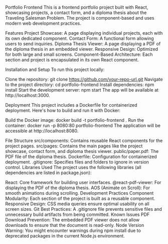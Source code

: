 Portfolio Frontend
This is a frontend portfolio project built with React, showcasing projects, a contact form, and a diploma thesis about the Traveling Salesman Problem. The project is component-based and uses modern web development practices.

Features
Project Showcase: A page displaying individual projects, each with its own dedicated component.
Contact Form: A functional form allowing users to send inquiries.
Diploma Thesis Viewer: A page displaying a PDF of the diploma thesis in an embedded viewer.
Responsive Design: Optimized for both large and small screens.
Component-Based Architecture: Each section and project is encapsulated in its own React component.

Installation and Setup
To run this project locally:

Clone the repository:
git clone https://github.com/your-repo-url.git
Navigate to the project directory:
cd portfolio-frontend
Install dependencies:
npm install
Start the development server:
npm start
The app will be available at http://localhost:3000.

Deployment
This project includes a Dockerfile for containerized deployment. Here's how to build and run it with Docker:

Build the Docker image:
docker build -t portfolio-frontend .
Run the container:
docker run -p 8080:80 portfolio-frontend
The application will be accessible at http://localhost:8080.

File Structure
src/components: Contains reusable React components for the project pages.
src/pages: Contains the main pages like the project showcase, contact form, and diploma thesis viewer.
public/paper.pdf: The PDF file of the diploma thesis.
Dockerfile: Configuration for containerized deployment.
.gitignore: Specifies files and folders to ignore in version control.
Libraries Used
The project uses the following libraries (all dependencies are listed in package.json):

React: Core framework for building user interfaces.
@react-pdf-viewer: For displaying the PDF of the diploma thesis.
AOS (Animate on Scroll): For smooth animations during scrolling.
Development Practices
Component Modularity: Each section of the project is built as a reusable component.
Responsive Design: CSS media queries ensure optimal usability on all screen sizes.
Git Best Practices: A .gitignore file prevents sensitive files and unnecessary build artifacts from being committed.
Known Issues
PDF Download Prevention: The embedded PDF viewer does not allow downloads to ensure that the document is read-only.
Node Version Warning: You might encounter warnings during npm install due to deprecated packages in the current Node.js environment.